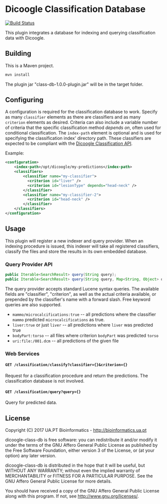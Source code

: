 # Dicoogle Classification Database

[![Build Status](https://travis-ci.org/Enet4/dicoogle-class-db.svg?branch=master)](https://travis-ci.org/Enet4/dicoogle-class-db)

This plugin integrates a database for indexing and querying classification data
with Dicoogle.

## Building

This is a Maven project.

```sh
mvn install
```

The plugin jar "class-db-1.0.0-plugin.jar" will be in the target folder.

## Configuring

A configuration is required for the classification database to work. Specify as many
`classifier` elements as there are classifiers and as many `criterion` elements as
desired. Criteria can also include a variable number of criteria that the specific
classification method _depends on_, often used for conditional classification.
The `index-path` element is optional and is used for specifying the classification
index' directory path. These classifiers are expected to be compliant with the
[Dicoogle Classification API](https://github.com/Enet4/dicoogle-classification-api).

Example:

```xml
<configuration>
    <index-path>/opt/dicoogle/my-predictions</index-path>
    <classifiers>
        <classifier name="my-classifier">
          <criterion id="liver" />
          <criterion id="lesionType" depends="head-neck" />
        </classifier>
        <classifier name="my-classifier-2">
          <criterion id="head-neck" />
        </classifier>
    </classifiers>
</configuration>
```

## Usage

This plugin will register a new indexer and query provider. When an indexing procedure
is issued, this indexer will take all registered classifiers, classify the files and store
the results in its own embedded database.

### Query Provider API

```java
public Iterable<SearchResult> query(String query);
public Iterable<SearchResult> query(String query, Map<String, Object> options);
```

The query provider accepts standard Lucene syntax queries. The available fields are "classifier",
"criterion", as well as the actual criteria available, or prepended by the classifier's name
with a forward slash. Free keyword queries are also supported.

 - `mammo/microcalcifications:true` -- all predictions where the classifier `mammo` predicted `microcalcifications` as true.
 - `liver:true` or just `liver` -- all predictions where `liver` was predicted true
 - `bodyPart:torso` -- all files where criterion `bodyPart` was predicted `torso`
 - `uri:file:/001.dcm` -- all predictions of the given file

### Web Services

#### `GET /classification/classify?classifier={}&criterion={}`

Request for a classification procedure and return the predictions.
The classification database is not involved.

#### `GET /classification/query?query={}`

Query for predicted data.

## License

Copyright (C) 2017 UA.PT Bioinformatics - http://bioinformatics.ua.pt

dicoogle-class-db is free software: you can redistribute it and/or modify
it under the terms of the GNU Affero General Public License as
published by the Free Software Foundation, either version 3 of the
License, or (at your option) any later version.

dicoogle-class-db is distributed in the hope that it will be useful,
but WITHOUT ANY WARRANTY; without even the implied warranty of
MERCHANTABILITY or FITNESS FOR A PARTICULAR PURPOSE.  See the
GNU Affero General Public License for more details.

You should have received a copy of the GNU Affero General Public License
along with this program.  If not, see <http://www.gnu.org/licenses/>.
